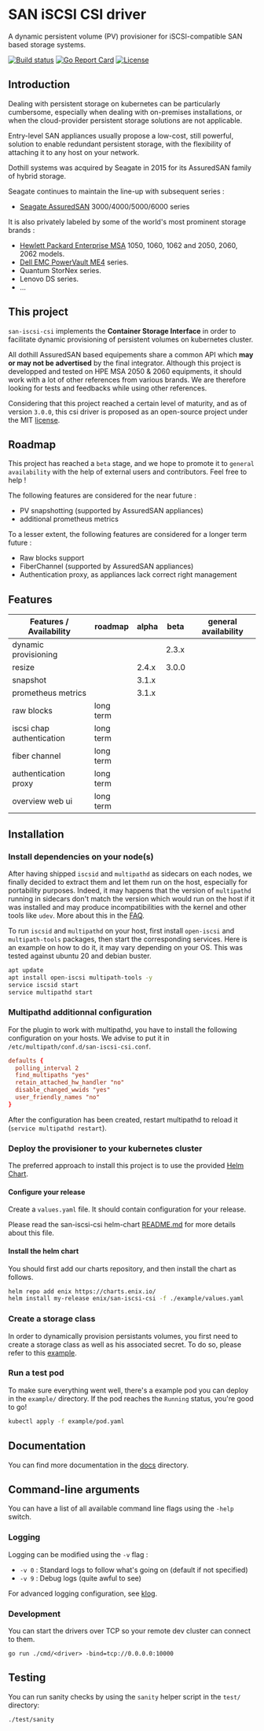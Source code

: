 # SAN iSCSI CSI driver

A dynamic persistent volume (PV) provisioner for iSCSI-compatible SAN based storage systems.

[![Build status](https://gitlab.com/enix.io/san-iscsi-csi/badges/main/pipeline.svg)](https://gitlab.com/enix.io/san-iscsi-csi/-/pipelines)
[![Go Report Card](https://goreportcard.com/badge/github.com/enix/san-iscsi-csi)](https://goreportcard.com/report/github.com/enix/san-iscsi-csi)
[![License](https://img.shields.io/badge/License-Apache%202.0-blue.svg)](https://www.apache.org/licenses/LICENSE-2.0)

## Introduction

Dealing with persistent storage on kubernetes can be particularly cumbersome, especially when dealing with on-premises installations, or when the cloud-provider persistent storage solutions are not applicable.

Entry-level SAN appliances usually propose a low-cost, still powerful, solution to enable redundant persistent storage, with the flexibility of attaching it to any host on your network.

Dothill systems was acquired by Seagate in 2015 for its AssuredSAN family of hybrid storage.

Seagate continues to maintain the line-up with subsequent series :
- [Seagate AssuredSAN](https://www.seagate.com/fr/fr/support/dothill-san/assuredsan-pro-5000-series/) 3000/4000/5000/6000 series

It is also privately labeled by some of the world's most prominent storage brands :
- [Hewlett Packard Enterprise MSA](https://www.hpe.com/fr/fr/storage/msa-shared-storage.html) 1050, 1060, 1062 and 2050, 2060, 2062 models.
- [Dell EMC PowerVault ME4](https://www.dell.com/en-us/work/shop/productdetailstxn/powervault-me4-series) series.
- Quantum StorNex series.
- Lenovo DS series.
- ...

## This project

`san-iscsi-csi` implements the **Container Storage Interface** in order to facilitate dynamic provisioning of persistent volumes on kubernetes cluster.

All dothill AssuredSAN based equipements share a common API which **may or may not be advertised** by the final integrator.
Although this project is developped and tested on HPE MSA 2050 & 2060 equipments, it should work with a lot of other references from various brands.
We are therefore looking for tests and feedbacks while using other references.

Considering that this project reached a certain level of maturity, and as of version `3.0.0`, this csi driver is proposed as an open-source project under the MIT [license](./LICENSE).

## Roadmap

This project has reached a `beta` stage, and we hope to promote it to `general availability` with the help of external users and contributors. Feel free to help !

The following features are considered for the near future :
- PV snapshotting (supported by AssuredSAN appliances)
- additional prometheus metrics

To a lesser extent, the following features are considered for a longer term future :
- Raw blocks support
- FiberChannel (supported by AssuredSAN appliances)
- Authentication proxy, as appliances lack correct right management

## Features

| Features / Availability   |  roadmap  | alpha | beta  | general availability |
|---------------------------|-----------|-------|-------|----------------------|
| dynamic provisioning      |           |       | 2.3.x |                      |
| resize                    |           | 2.4.x | 3.0.0 |                      |
| snapshot                  |           | 3.1.x |       |                      |
| prometheus metrics        |           | 3.1.x |       |                      |
| raw blocks                | long term |       |       |                      |
| iscsi chap authentication | long term |       |       |                      |
| fiber channel             | long term |       |       |                      |
| authentication proxy      | long term |       |       |                      |
| overview web ui           | long term |       |       |                      |

## Installation

### Install dependencies on your node(s)

After having shipped `iscsid` and `multipathd` as sidecars on each nodes, we finally decided to extract them and let them run on the host, especially for portability purposes. Indeed, it may happens that the version of `multipathd` running in sidecars don't match the version which would run on the host if it was installed and may produce incompatibilities with the kernel and other tools like `udev`. More about this in the [FAQ](./docs/troubleshooting.md#multipathd-segfault-or-a-volume-got-corrupted).

To run `iscsid` and `multipathd` on your host, first install `open-iscsi` and `multipath-tools` packages, then start the corresponding services. Here is an example on how to do it, it may vary depending on your OS. This was tested against ubuntu 20 and debian buster.

```bash
apt update
apt install open-iscsi multipath-tools -y
service iscsid start
service multipathd start
```

### Multipathd additionnal configuration

For the plugin to work with multipathd, you have to install the following configuration on your hosts. We advise to put it in `/etc/multipath/conf.d/san-iscsi-csi.conf`.

```conf
defaults {
  polling_interval 2
  find_multipaths "yes"
  retain_attached_hw_handler "no"
  disable_changed_wwids "yes"
  user_friendly_names "no"
}
```

After the configuration has been created, restart multipathd to reload it (`service multipathd restart`).

### Deploy the provisioner to your kubernetes cluster

The preferred approach to install this project is to use the provided [Helm Chart](https://artifacthub.io/packages/helm/enix/san-iscsi-csi).

#### Configure your release

Create a `values.yaml` file. It should contain configuration for your release.

Please read the san-iscsi-csi helm-chart [README.md](https://github.com/enix/helm-charts/blob/master/charts/san-iscsi-csi/README.md#values) for more details about this file.

#### Install the helm chart

You should first add our charts repository, and then install the chart as follows.

```sh
helm repo add enix https://charts.enix.io/
helm install my-release enix/san-iscsi-csi -f ./example/values.yaml
```

### Create a storage class

In order to dynamically provision persistants volumes, you first need to create a storage class as well as his associated secret. To do so, please refer to this [example](./example/storage-class.yaml).

### Run a test pod

To make sure everything went well, there's a example pod you can deploy in the `example/` directory. If the pod reaches the `Running` status, you're good to go!

```sh
kubectl apply -f example/pod.yaml
```

## Documentation

You can find more documentation in the [docs](./docs) directory.

## Command-line arguments

You can have a list of all available command line flags using the `-help` switch.

### Logging

Logging can be modified using the `-v` flag :

- `-v 0` : Standard logs to follow what's going on (default if not specified)
- `-v 9` : Debug logs (quite awful to see)

For advanced logging configuration, see [klog](https://github.com/kubernetes/klog).

### Development

You can start the drivers over TCP so your remote dev cluster can connect to them.

```
go run ./cmd/<driver> -bind=tcp://0.0.0.0:10000
```

## Testing

You can run sanity checks by using the `sanity` helper script in the `test/` directory:

```
./test/sanity
```
